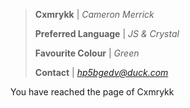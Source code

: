> **Cxmrykk** | *Cameron Merrick*
> 
> **Preferred Language** | *JS & Crystal*
>
> **Favourite Colour** | *Green*
>
> **Contact** | *[hp5bgedv@duck.com](mailto:hp5bgedv@duck.com)*

You have reached the page of Cxmrykk
